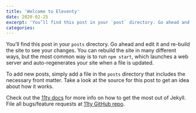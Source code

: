 ```yaml
---
title: 'Welcome to Eleventy'
date: 2020-02-25
excerpt: 'You’ll find this post in your `post` directory. Go ahead and edit it and re-build the site to see your changes. You can rebuild the site in many different ways, but the most common way is to run `npm start`, which launches a web server and'
categories:
---
```


You’ll find this post in your `posts` directory. Go ahead and edit it and re-build the site to see your changes. You can rebuild the site in many different ways, but the most common way is to run `npm start`, which launches a web server and
auto-regenerates your site when a file is updated.

To add new posts, simply add a file in the `posts` directory that includes the necessary front matter. Take a look at the source for this post to get an idea about how it works.

Check out the [11ty docs][11ty-docs] for more info on how to get the most out of Jekyll. File all bugs/feature requests at [11ty GitHub repo][11ty-gh].

[11ty-docs]: https://www.11ty.dev
[11ty-gh]: https://github.com/11ty/eleventy
